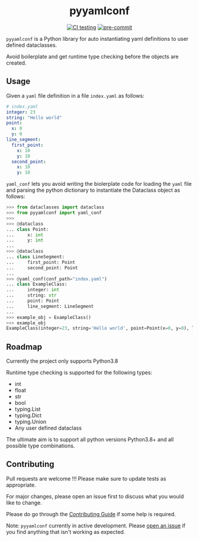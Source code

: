 <div align="center">

# pyyamlconf

[![CI testing](https://github.com/karthikrangasai/pyyamlconf/actions/workflows/ci-testing.yml/badge.svg)](https://github.com/karthikrangasai/pyyamlconf/actions/workflows/ci-testing.yml)
[![pre-commit](https://img.shields.io/badge/pre--commit-enabled-brightgreen?logo=pre-commit)](https://github.com/pre-commit/pre-commit)

<!-- [![PyPI](https://img.shields.io/pypi/v/pyyamlconf)](Add PyPI Link here) -->
<!-- [![Open in Colab](https://colab.research.google.com/assets/colab-badge.svg)](https://colab.research.google.com/github/karthikrangasai/pyyamlconf/blob/master/training_notebook.ipynb) -->

</div>

`pyyamlconf` is a Python library for auto instantiating yaml definitions to user defined dataclasses.

Avoid boilerplate and get runtime type checking before the objects are created.

<!-- ## Installation

```bash
pip install pyyamlconf
``` -->

## Usage

Given a `yaml` file definition in a file `index.yaml` as follows:

```yaml
# index.yaml
integer: 23
string: "Hello world"
point:
  x: 0
  y: 0
line_segment:
  first_point:
    x: 10
    y: 10
  second_point:
    x: 10
    y: 10
```

`yaml_conf` lets you avoid writing the biolerplate code for loading the `yaml` file and parsing the python dictionary to instantiate the Dataclass object as follows:

```py
>>> from dataclasses import dataclass
>>> from pyyamlconf import yaml_conf
>>>
>>> @dataclass
... class Point:
...     x: int
...     y: int
...
>>> @dataclass
... class LineSegment:
...     first_point: Point
...     second_point: Point
...
>>> @yaml_conf(conf_path="index.yaml")
... class ExampleClass:
...     integer: int
...     string: str
...     point: Point
...     line_segment: LineSegment
...
>>> example_obj = ExampleClass()
>>> example_obj
ExampleClass(integer=23, string='Hello world', point=Point(x=0, y=0), line_segment=LineSegment(first_point=Point(x=10, y=10), second_point=Point(x=10, y=10)))
```

## Roadmap

Currently the project only supports Python3.8

Runtime type checking is supported for the following types:
- int
- float
- str
- bool
- typing.List
- typing.Dict
- typing.Union
- Any user defined dataclass

The ultimate aim is to support all python versions Python3.8+ and all possible type combinations.

## Contributing

Pull requests are welcome !!! Please make sure to update tests as appropriate.

For major changes, please open an issue first to discuss what you would like to change.

Please do go through the [Contributing Guide](https://github.com/karthikrangasai/pyyamlconf/blob/master/CONTRIBUTING.md) if some help is required.

Note: `pyyamlconf` currently in active development. Please [open an issue](https://github.com/karthikrangasai/pyyamlconf/issues/new/choose) if you find anything that isn't working as expected.
